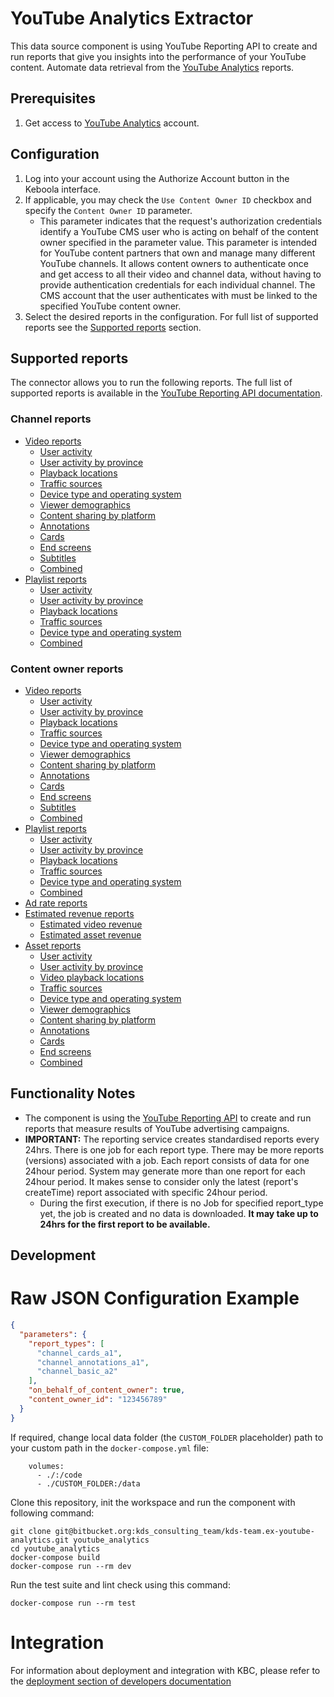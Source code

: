 # YouTube Analytics Extractor

This data source component is using YouTube Reporting API to create and run reports that give you insights into the performance of your YouTube
content. Automate data retrieval from
the [YouTube Analytics](https://developers.google.com/youtube/analytics/) reports.

## Prerequisites

1. Get access to [YouTube Analytics](https://developers.google.com/youtube/analytics/) account.

## Configuration

1. Log into your account using the Authorize Account button in the Keboola interface.
2. If applicable, you may check the `Use Content Owner ID` checkbox and specify the `Content Owner ID` parameter.
    - This parameter indicates that the request's authorization credentials identify a YouTube CMS user who is acting on
      behalf of the content owner specified in the parameter value. This parameter is intended for YouTube content
      partners that own and manage many different YouTube channels. It allows content owners to authenticate once and
      get access to all their video and channel data, without having to provide authentication credentials for each
      individual channel. The CMS account that the user authenticates with must be linked to the specified YouTube
      content owner.
3. Select the desired reports in the configuration. For full list of supported reports see
   the [Supported reports](#supported-reports) section.

## Supported reports

The connector allows you to run the following reports. The full list of supported reports is available in
the [YouTube Reporting API documentation](https://developers.google.com/youtube/reporting/v1/reports/).

### Channel reports

- [Video reports](https://developers.google.com/youtube/reporting/v1/reports/channel_reports#video-reports)
    - [User activity](https://developers.google.com/youtube/reporting/v1/reports/channel_reports#video-user-activity)
    - [User activity by province](https://developers.google.com/youtube/reporting/v1/reports/channel_reports#video-province)
    - [Playback locations](https://developers.google.com/youtube/reporting/v1/reports/channel_reports#video-playback-locations)
    - [Traffic sources](https://developers.google.com/youtube/reporting/v1/reports/channel_reports#video-traffic-sources)
    - [Device type and operating system](https://developers.google.com/youtube/reporting/v1/reports/channel_reports#video-device-type-and-operating-system)
    - [Viewer demographics](https://developers.google.com/youtube/reporting/v1/reports/channel_reports#video-viewer-demographics)
    - [Content sharing by platform](https://developers.google.com/youtube/reporting/v1/reports/channel_reports#video-content-sharing)
    - [Annotations](https://developers.google.com/youtube/reporting/v1/reports/channel_reports#video-annotations)
    - [Cards](https://developers.google.com/youtube/reporting/v1/reports/channel_reports#video-cards)
    - [End screens](https://developers.google.com/youtube/reporting/v1/reports/channel_reports#video-end-screens)
    - [Subtitles](https://developers.google.com/youtube/reporting/v1/reports/channel_reports#video-subtitles)
    - [Combined](https://developers.google.com/youtube/reporting/v1/reports/channel_reports#video-combined)
- [Playlist reports](https://developers.google.com/youtube/reporting/v1/reports/channel_reports#playlist-reports)
    - [User activity](https://developers.google.com/youtube/reporting/v1/reports/channel_reports#playlist-user-activity)
    - [User activity by province](https://developers.google.com/youtube/reporting/v1/reports/channel_reports#playlist-province)
    - [Playback locations](https://developers.google.com/youtube/reporting/v1/reports/channel_reports#playlist-playback-locations)
    - [Traffic sources](https://developers.google.com/youtube/reporting/v1/reports/channel_reports#playlist-traffic-sources)
    - [Device type and operating system](https://developers.google.com/youtube/reporting/v1/reports/channel_reports#playlist-device-type-and-operating-system)
    - [Combined](https://developers.google.com/youtube/reporting/v1/reports/channel_reports#playlist-combined)

### Content owner reports

- [Video reports](https://developers.google.com/youtube/reporting/v1/reports/channel_reports#video-reports)
    - [User activity](https://developers.google.com/youtube/reporting/v1/reports/channel_reports#video-user-activity)
    - [User activity by province](https://developers.google.com/youtube/reporting/v1/reports/channel_reports#video-province)
    - [Playback locations](https://developers.google.com/youtube/reporting/v1/reports/channel_reports#video-playback-locations)
    - [Traffic sources](https://developers.google.com/youtube/reporting/v1/reports/channel_reports#video-traffic-sources)
    - [Device type and operating system](https://developers.google.com/youtube/reporting/v1/reports/channel_reports#video-device-type-and-operating-system)
    - [Viewer demographics](https://developers.google.com/youtube/reporting/v1/reports/channel_reports#video-viewer-demographics)
    - [Content sharing by platform](https://developers.google.com/youtube/reporting/v1/reports/channel_reports#video-content-sharing)
    - [Annotations](https://developers.google.com/youtube/reporting/v1/reports/channel_reports#video-annotations)
    - [Cards](https://developers.google.com/youtube/reporting/v1/reports/channel_reports#video-cards)
    - [End screens](https://developers.google.com/youtube/reporting/v1/reports/channel_reports#video-end-screens)
    - [Subtitles](https://developers.google.com/youtube/reporting/v1/reports/channel_reports#video-subtitles)
    - [Combined](https://developers.google.com/youtube/reporting/v1/reports/channel_reports#video-combined)
- [Playlist reports](https://developers.google.com/youtube/reporting/v1/reports/channel_reports#playlist-reports)
    - [User activity](https://developers.google.com/youtube/reporting/v1/reports/channel_reports#playlist-user-activity)
    - [User activity by province](https://developers.google.com/youtube/reporting/v1/reports/channel_reports#playlist-province)
    - [Playback locations](https://developers.google.com/youtube/reporting/v1/reports/channel_reports#playlist-playback-locations)
    - [Traffic sources](https://developers.google.com/youtube/reporting/v1/reports/channel_reports#playlist-traffic-sources)
    - [Device type and operating system](https://developers.google.com/youtube/reporting/v1/reports/channel_reports#playlist-device-type-and-operating-system)
    - [Combined](https://developers.google.com/youtube/reporting/v1/reports/channel_reports#playlist-combined)
- [Ad rate reports](https://developers.google.com/youtube/reporting/v1/reports/channel_reports#ad-rate-reports)
- [Estimated revenue reports](https://developers.google.com/youtube/reporting/v1/reports/channel_reports#estimated-revenue-reports)
    - [Estimated video revenue](https://developers.google.com/youtube/reporting/v1/reports/channel_reports#estimated-revenue-videos)
    - [Estimated asset revenue](https://developers.google.com/youtube/reporting/v1/reports/channel_reports#estimated-revenue-assets)
- [Asset reports](https://developers.google.com/youtube/reporting/v1/reports/channel_reports#asset-reports)
    - [User activity](https://developers.google.com/youtube/reporting/v1/reports/channel_reports#asset-user-activity)
    - [User activity by province](https://developers.google.com/youtube/reporting/v1/reports/channel_reports#asset-province)
    - [Video playback locations](https://developers.google.com/youtube/reporting/v1/reports/channel_reports#asset-playback-locations)
    - [Traffic sources](https://developers.google.com/youtube/reporting/v1/reports/channel_reports#asset-traffic-sources)
    - [Device type and operating system](https://developers.google.com/youtube/reporting/v1/reports/channel_reports#asset-device-type-and-operating-system)
    - [Viewer demographics](https://developers.google.com/youtube/reporting/v1/reports/channel_reports#asset-viewer-demographics)
    - [Content sharing by platform](https://developers.google.com/youtube/reporting/v1/reports/channel_reports#asset-content-sharing)
    - [Annotations](https://developers.google.com/youtube/reporting/v1/reports/channel_reports#asset-annotations)
    - [Cards](https://developers.google.com/youtube/reporting/v1/reports/channel_reports#asset-cards)
    - [End screens](https://developers.google.com/youtube/reporting/v1/reports/channel_reports#asset-end-screens)
    - [Combined](https://developers.google.com/youtube/reporting/v1/reports/channel_reports#asset-combined)

## Functionality Notes

- The component is using the [YouTube Reporting API](https://developers.google.com/youtube/reporting/v1/reports/) to
  create and run reports that measure results of YouTube advertising campaigns.
- **IMPORTANT:** The reporting service creates standardised reports every 24hrs. There is one job for each report type.
  There may be
  more reports (versions) associated with a job. Each report consists of data for one 24hour period. System may
  generate more than one report for each 24hour period. It makes sense to consider only the latest (report's createTime)
  report associated with specific 24hour period.
    - During the first execution, if there is no Job for specified report_type yet, the job is created and no data is
      downloaded. **It may take up to 24hrs for the first report to be available.**


Development
-----------

# Raw JSON Configuration Example

```json
{
  "parameters": {
    "report_types": [
      "channel_cards_a1",
      "channel_annotations_a1",
      "channel_basic_a2"
    ],
    "on_behalf_of_content_owner": true,
    "content_owner_id": "123456789"
  }
}
```

If required, change local data folder (the `CUSTOM_FOLDER` placeholder) path to
your custom path in the `docker-compose.yml` file:

~~~~~~~~~~~~~~~~~~~~~~~~~~~~~~~~~~~~~~~~~~~~~~~~~~~~~~~~~~~~~~~~~~~~~~~~~~~~~~~~
    volumes:
      - ./:/code
      - ./CUSTOM_FOLDER:/data
~~~~~~~~~~~~~~~~~~~~~~~~~~~~~~~~~~~~~~~~~~~~~~~~~~~~~~~~~~~~~~~~~~~~~~~~~~~~~~~~

Clone this repository, init the workspace and run the component with following
command:

~~~~~~~~~~~~~~~~~~~~~~~~~~~~~~~~~~~~~~~~~~~~~~~~~~~~~~~~~~~~~~~~~~~~~~~~~~~~~~~~
git clone git@bitbucket.org:kds_consulting_team/kds-team.ex-youtube-analytics.git youtube_analytics
cd youtube_analytics
docker-compose build
docker-compose run --rm dev
~~~~~~~~~~~~~~~~~~~~~~~~~~~~~~~~~~~~~~~~~~~~~~~~~~~~~~~~~~~~~~~~~~~~~~~~~~~~~~~~

Run the test suite and lint check using this command:

~~~~~~~~~~~~~~~~~~~~~~~~~~~~~~~~~~~~~~~~~~~~~~~~~~~~~~~~~~~~~~~~~~~~~~~~~~~~~~~~
docker-compose run --rm test
~~~~~~~~~~~~~~~~~~~~~~~~~~~~~~~~~~~~~~~~~~~~~~~~~~~~~~~~~~~~~~~~~~~~~~~~~~~~~~~~

Integration
===========

For information about deployment and integration with KBC, please refer to the
[deployment section of developers
documentation](https://developers.keboola.com/extend/component/deployment/)
